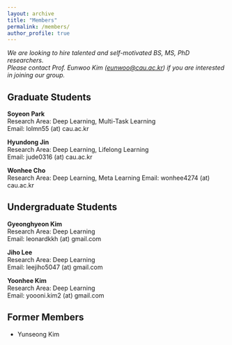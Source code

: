 ```yaml
---
layout: archive
title: "Members"
permalink: /members/
author_profile: true
---
```

*We are looking to hire talented and self-motivated BS, MS, PhD researchers.*      
*Please contact Prof. Eunwoo Kim (eunwoo@cau.ac.kr) if you are interested in joining our group.*

## Graduate Students
**Soyeon Park**      
Research Area: Deep Learning, Multi-Task Learning       
Email: lolmn55 (at) cau.ac.kr    

**Hyundong Jin**    
Research Area: Deep Learning, Lifelong Learning       
Email: jude0316 (at) cau.ac.kr    

**Wonhee Cho**      
Research Area: Deep Learning, Meta Learning
Email: wonhee4274 (at) cau.ac.kr     

  
## Undergraduate Students  
**Gyeonghyeon Kim**      
Research Area: Deep Learning       
Email: leonardkkh (at) gmail.com     

**Jiho Lee**        
Research Area: Deep Learning     
Email: leejiho5047 (at) gmail.com      

**Yoonhee Kim**       
Research Area: Deep Learning     
Email: yoooni.kim2 (at) gmail.com      
  
## Former Members   
- Yunseong Kim
